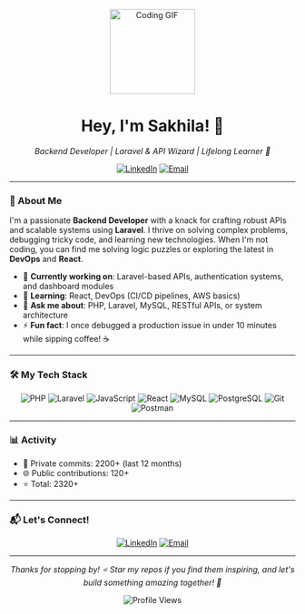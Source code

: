 <p align="center">
  <img src="https://media.giphy.com/media/L1R1tvI9svkIWwpVYr/giphy.gif" width="150" alt="Coding GIF">
</p>

<h1 align="center">Hey, I'm Sakhila! 👋</h1>
<p align="center"><em>Backend Developer | Laravel & API Wizard | Lifelong Learner 🌟</em></p>

<p align="center">
  <a href="https://www.linkedin.com/in/sakhila-thami-a47649260/"><img src="https://img.shields.io/badge/LinkedIn-0A66C2?logo=linkedin&logoColor=white&style=flat-square" alt="LinkedIn"></a>
<!--   <a href="https://yourwebsite.com"><img src="https://img.shields.io/badge/Portfolio-FF7139?logo=firefox&logoColor=white&style=flat-square" alt="Portfolio"></a> -->
  <a href="mailto:sakhthani@gmail.com"><img src="https://img.shields.io/badge/Email-D14836?logo=gmail&logoColor=white&style=flat-square" alt="Email"></a>
</p>

---

### 🌟 About Me
I'm a passionate **Backend Developer** with a knack for crafting robust APIs and scalable systems using **Laravel**. I thrive on solving complex problems, debugging tricky code, and learning new technologies. When I'm not coding, you can find me solving logic puzzles or exploring the latest in **DevOps** and **React**.

- 🔭 **Currently working on**: Laravel-based APIs, authentication systems, and dashboard modules  
- 🌱 **Learning**: React, DevOps (CI/CD pipelines, AWS basics)  
- 💬 **Ask me about**: PHP, Laravel, MySQL, RESTful APIs, or system architecture  
- ⚡ **Fun fact**: I once debugged a production issue in under 10 minutes while sipping coffee! ☕  

---

### 🛠 My Tech Stack
<p align="center">
  <img src="https://img.shields.io/badge/PHP-777BB4?logo=php&logoColor=white&style=for-the-badge" alt="PHP">
  <img src="https://img.shields.io/badge/Laravel-FF2D20?logo=laravel&logoColor=white&style=for-the-badge" alt="Laravel">
  <img src="https://img.shields.io/badge/JavaScript-F7DF1E?logo=javascript&logoColor=black&style=for-the-badge" alt="JavaScript">
  <img src="https://img.shields.io/badge/React-61DAFB?logo=react&logoColor=black&style=for-the-badge" alt="React">
  <img src="https://img.shields.io/badge/MySQL-4479A1?logo=mysql&logoColor=white&style=for-the-badge" alt="MySQL">
  <img src="https://img.shields.io/badge/PostgreSQL-4169E1?logo=postgresql&logoColor=white&style=for-the-badge" alt="PostgreSQL">
<!--   <img src="https://img.shields.io/badge/Docker-2496ED?logo=docker&logoColor=white&style=for-the-badge" alt="Docker"> -->
  <img src="https://img.shields.io/badge/Git-F05032?logo=git&logoColor=white&style=for-the-badge" alt="Git">
  <img src="https://img.shields.io/badge/Postman-FF6C37?logo=postman&logoColor=white&style=for-the-badge" alt="Postman">
</p>

---

### 📊 Activity
- 🔐 Private commits: 2200+ (last 12 months)
- 🌐 Public contributions: 120+
- ⭐ Total: 2320+

---


### 📬 Let's Connect!
<p align="center">
  <a href="https://www.linkedin.com/in/sakhila-thami-a47649260/"><img src="https://img.shields.io/badge/LinkedIn-0A66C2?logo=linkedin&logoColor=white&style=flat-square" alt="LinkedIn"></a>
<!--   <a href="https://yourwebsite.com"><img src="https://img.shields.io/badge/Portfolio-FF7139?logo=firefox&logoColor=white&style=flat-square" alt="Portfolio"></a> -->
  <a href="mailto:sakhthani@gmail.com"><img src="https://img.shields.io/badge/Email-D14836?logo=gmail&logoColor=white&style=flat-square" alt="Email"></a>
</p>

---

<p align="center">
  <em>Thanks for stopping by! ⭐️ Star my repos if you find them inspiring, and let's build something amazing together! 🚀</em>
</p>

<p align="center">
  <img src="https://komarev.com/ghpvc/?username=sakhila&color=blueviolet&style=flat-square" alt="Profile Views">
</p>
